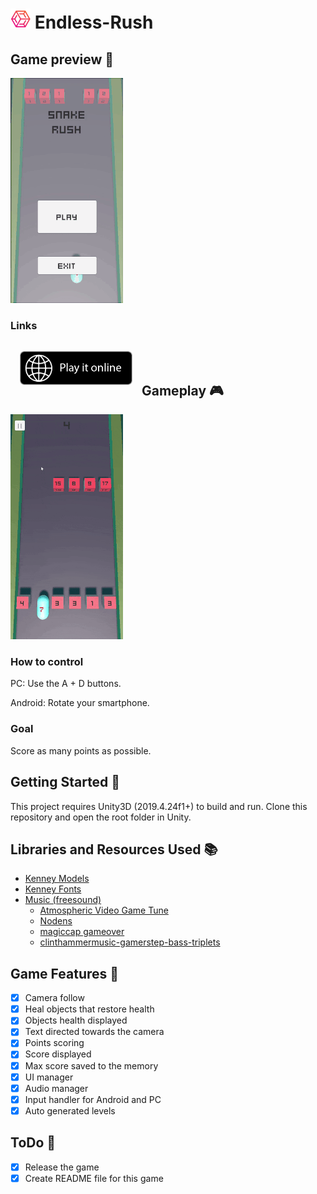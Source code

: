 # [![Game Logo](GitHub/logo/transparent-cube-icon-32.PNG)](https://github.com/Matvei-Fadeev/Endless-Rush) Endless-Rush

## Game preview :movie_camera:
![Game Preview](GitHub/gifs/preview.gif)

### Links
[<img alt='Play it online' align="left" src='GitHub/badges/play-online-badge.png' width="180px" style="padding:15px"/><br /><br />](https://simmer.io/@Krecker/snake-rush "Play it online")

## Gameplay :video_game:
![Game Preview](GitHub/gifs/gameplay.gif)

### How to control
PC: Use the A + D buttons.

Android: Rotate your smartphone.

### Goal

Score as many points as possible.

## Getting Started :traffic_light:
This project requires Unity3D (2019.4.24f1+) to build and run. Clone this repository and open the root folder in Unity.

## Libraries and Resources Used :books:

* [Kenney Models](https://www.kenney.nl/assets/medieval-town-base)
* [Kenney Fonts](https://www.kenney.nl/assets/kenney-fonts)
* [Music (freesound)](https://freesound.org/)
  * [Atmospheric Video Game Tune](https://freesound.org/people/SRJA_Gaming/sounds/545392/)
  * [Nodens](https://freesound.org/people/axtoncrolley/sounds/172707/)
  * [magiccap gameover](https://freesound.org/people/vanceparley/sounds/412082/)
  * [clinthammermusic-gamerstep-bass-triplets](https://freesound.org/people/Clinthammer/sounds/179511/)

## Game Features :checkered_flag:
- [X] Camera follow
- [X] Heal objects that restore health
- [X] Objects health displayed
- [X] Text directed towards the camera
- [X] Points scoring
- [X] Score displayed
- [X] Max score saved to the memory
- [X] UI manager
- [X] Audio manager
- [X] Input handler for Android and PC
- [X] Auto generated levels

## ToDo :bookmark_tabs:
- [X] Release the game
- [X] Create README file for this game
